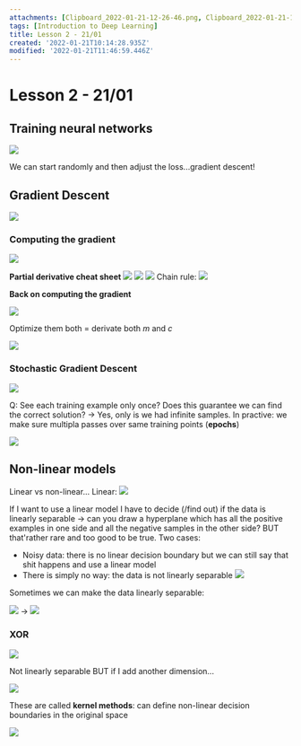 ```yaml
---
attachments: [Clipboard_2022-01-21-12-26-46.png, Clipboard_2022-01-21-12-27-41.png, Clipboard_2022-01-21-12-48-50.png, Clipboard_2022-01-21-12-49-20.png, Clipboard_2022-01-21-12-49-42.png, Clipboard_2022-01-21-12-49-54.png, Clipboard_2022-01-21-12-52-15.png, Clipboard_2022-01-21-12-54-29.png, Clipboard_2022-01-21-12-54-40.png, Clipboard_2022-01-21-13-03-18.png, Clipboard_2022-01-21-13-04-27.png, Clipboard_2022-01-21-13-15-13.png, Clipboard_2022-01-21-13-20-53.png, Clipboard_2022-01-21-13-40-17.png, Clipboard_2022-01-21-13-40-31.png, Clipboard_2022-01-21-13-41-00.png, Clipboard_2022-01-21-13-41-54.png, Clipboard_2022-01-21-13-42-42.png]
tags: [Introduction to Deep Learning]
title: Lesson 2 - 21/01
created: '2022-01-21T10:14:28.935Z'
modified: '2022-01-21T11:46:59.446Z'
---
```


# Lesson 2 - 21/01

## Training neural networks

![](@attachment/Clipboard_2022-01-21-12-26-46.png)

We can start randomly and then adjust the loss...gradient descent!

## Gradient Descent

![](@attachment/Clipboard_2022-01-21-12-27-41.png)

### Computing the gradient

![](@attachment/Clipboard_2022-01-21-12-48-50.png)

**Partial derivative cheat sheet**
![](@attachment/Clipboard_2022-01-21-12-49-20.png)
![](@attachment/Clipboard_2022-01-21-12-49-42.png)
![](@attachment/Clipboard_2022-01-21-12-49-54.png)
Chain rule: ![](@attachment/Clipboard_2022-01-21-12-52-15.png)

**Back on computing the gradient**

![](@attachment/Clipboard_2022-01-21-12-54-29.png)

Optimize them both = derivate both _m_ and _c_

![](@attachment/Clipboard_2022-01-21-12-54-40.png)

### Stochastic Gradient Descent

![](@attachment/Clipboard_2022-01-21-13-03-18.png)

Q: See each training example only once? Does this guarantee we can find the correct solution? -> Yes, only is we had infinite samples. In practive: we make sure multipla passes over same training points (**epochs**)

![](@attachment/Clipboard_2022-01-21-13-04-27.png)

## Non-linear models

Linear vs non-linear...
Linear: ![](@attachment/Clipboard_2022-01-21-13-15-13.png)

If I want to use a linear model I have to decide (/find out) if the data is linearly separable -> can you draw a hyperplane which has all the positive examples in one side and all the negative samples in the other side? BUT that'rather rare and too good to be true. Two cases:
- Noisy data: there is no linear decision boundary but we can still say that shit happens and use a linear model
- There is simply no way: the data is not linearly separable ![](@attachment/Clipboard_2022-01-21-13-20-53.png)

Sometimes we can make the data linearly separable: 

![](@attachment/Clipboard_2022-01-21-13-40-17.png) -> ![](@attachment/Clipboard_2022-01-21-13-40-31.png)

### XOR

![](@attachment/Clipboard_2022-01-21-13-41-00.png)

Not linearly separable BUT if I add another dimension...

![](@attachment/Clipboard_2022-01-21-13-41-54.png)

These are called **kernel methods**: can define non-linear decision boundaries in the original space

![](@attachment/Clipboard_2022-01-21-13-42-42.png)
